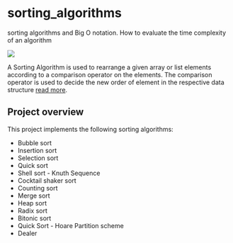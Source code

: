 # sorting_algorithms
sorting algorithms and Big O notation. How to evaluate the time complexity of an algorithm

![](https://s3.amazonaws.com/intranet-projects-files/holbertonschool-low_level_programming/248/willy-wonka.png)

A Sorting Algorithm is used to rearrange a given array or list elements according to a comparison operator on the elements. The comparison operator is used to decide the new order of element in the respective data structure [read more](https://www.geeksforgeeks.org/sorting-algorithms/).

## Project overview
This project implements the following sorting algorithms:
- Bubble sort
- Insertion sort
- Selection sort
- Quick sort
- Shell sort - Knuth Sequence
- Cocktail shaker sort
- Counting sort
- Merge sort
- Heap sort
- Radix sort
- Bitonic sort
- Quick Sort - Hoare Partition scheme
- Dealer